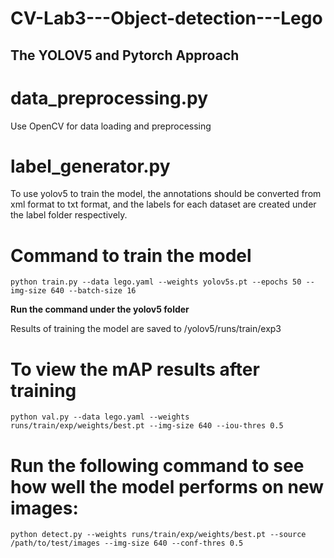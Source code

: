 # CV-Lab3---Object-detection---Lego

## The YOLOV5 and Pytorch Approach

# data_preprocessing.py
Use OpenCV for data loading and preprocessing

# label_generator.py
To use yolov5 to train the model, the annotations should be converted from xml format to txt format, and the labels for each dataset are created under the label folder respectively.

# Command to train the model
```
python train.py --data lego.yaml --weights yolov5s.pt --epochs 50 --img-size 640 --batch-size 16
```
**Run the command under the yolov5 folder**

Results of training the model are saved to /yolov5/runs/train/exp3

# To view the mAP results after training
```
python val.py --data lego.yaml --weights runs/train/exp/weights/best.pt --img-size 640 --iou-thres 0.5
```

# 	Run the following command to see how well the model performs on new images:
```
python detect.py --weights runs/train/exp/weights/best.pt --source /path/to/test/images --img-size 640 --conf-thres 0.5
```
